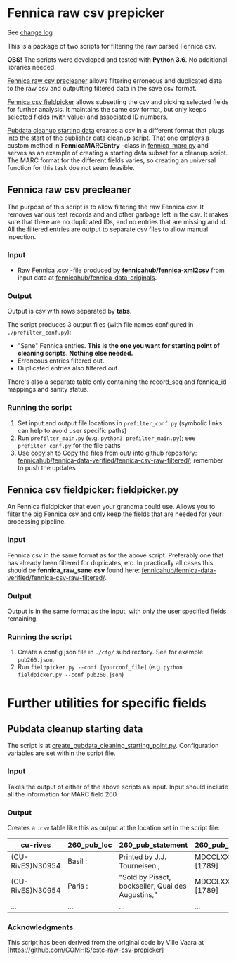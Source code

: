 # Fennica raw csv prepicker

See [change log](change.log)

This is a package of two scripts for filtering the raw parsed Fennica csv.

**OBS!** The scripts were developed and tested with **Python 3.6**. No additional libraries needed.

[Fennica raw csv precleaner](#fennica-raw-csv-precleaner) allows filtering erroneous and duplicated data to the raw csv and outputting filtered data in the save csv format.

[Fennica csv fieldpicker](#fennica-csv-fieldpicker) allows subsetting the csv and picking selected fields for further analysis. It maintains the same csv format, but only keeps selected fields (with value) and associated ID numbers.

[Pubdata cleanup starting data](#pubdata-cleanup-starting-data) creates a csv in a different format that plugs into the start of the publisher data cleanup script. That one employs a custom method in **FennicaMARCEntry** -class in [fennica_marc.py](./lib/fennica_marc.py) and serves as an example of creating a starting data subset for a cleanup script. The MARC format for the different fields varies, so creating an universal function for this task doe not seem feasible.


## Fennica raw csv precleaner

The purpose of this script is to allow filtering the raw Fennica csv. It removes various test records and and other garbage left in the csv. It makes sure that there are no duplicated IDs, and no entries that are missing and id. All the filtered entries are output to separate csv files to allow manual inpection.

### Input

* Raw [Fennica .csv -file](https://github.com/fennicahub/fennica-data-originals/tree/master/fennica-csv-raw) produced by **[fennicahub/fennica-xml2csv](https://github.com/fennicahub/fennica-xml2csv)** from input data at  [fennicahub/fennica-data-originals](https://github.com/fennicahub/fennica-data-originals/tree/master/fennica-xml-raw).

### Output

Output is csv with rows separated by **tabs**.

The script produces 3 output files (with file names configured in `./prefilter_conf.py`):
* "Sane" Fennica entries. **This is the one you want for starting point of cleaning scripts. Nothing else needed.** 
* Erroneous entries filtered out.
* Duplicated entries also filtered out.

There's also a separate table only containing the record_seq and fennica_id mappings and sanity status. 

### Running the script

1) Set input and output file locations in `prefilter_conf.py` (symbolic links can help to avoid user specific paths)
2) Run `prefilter_main.py` (e.g. `python3 prefilter_main.py`); see `prefilter_conf.py` for the file paths
3) Use [copy.sh](copy.sh) to Copy the files from out/ into github repository: [fennicahub/fennica-data-verified/fennica-csv-raw-filtered/](https://github.com/fennicahub/fennica-data-verified/tree/master/fennica-csv-raw-filtered); remember to push the updates
 
## Fennica csv fieldpicker: **fieldpicker.py**

An Fennica fieldpicker that even your grandma could use. Allows you to filter the big Fennica csv and only keep the fields that are needed for your processing pipeline.

### Input

Fennica csv in the same format as for the above script. Preferably one that has already been filtered for duplicates, etc. In practically all cases this should be **fennica_raw_sane.csv** found here: [fennicahub/fennica-data-verified/fennica-csv-raw-filtered/](https://github.com/fennicahub/fennica-data-verified/tree/master/fennica-csv-raw-filtered).

### Output

Output is in the same format as the input, with only the user specified fields remaining.

### Running the script

1) Create a config json file in `./cfg/` subdirectory. See for example `pub260.json`.
2) Run `fieldpicker.py --conf [yourconf_file]` (e.g. `python fieldpicker.py --conf pub260.json`)



# Further utilities for specific fields

## Pubdata cleanup starting data

The script is at [create_pubdata_cleaning_starting_point.py](./create_pubdata_cleaning_starting_point.py). Configuration variables are set within the script file.

### Input

Takes the output of either of the above scripts as input. Input should include all the information for MARC field 260.

### Output

Creates a `.csv` table like this as output at the location set in the script file:

| cu-rives | 260_pub_loc | 260_pub_statement | 260_pub_time |
| -------- | ----------- | ----------------- | ------------ |
| (CU-RivES)N30954 | Basil : | Printed by J.J. Tourneisen ; | MDCCLXXXIX. [1789] |
| (CU-RivES)N30954 | Paris : | "Sold by Pissot, bookseller, Quai des Augustins," | MDCCLXXXIX. [1789] |
| ... | ... | ... | ... |


### Acknowledgments

This script has been derived from the original code by Ville Vaara at
[https://github.com/COMHIS/estc-raw-csv-prepicker]